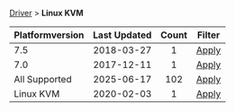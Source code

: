 
[Driver](/README.md)  >  **Linux KVM**



| Platformversion | Last Updated |  Count | Filter | 
|---|:-------:|:-------:|:----:| 
| 7.5 | 2018-03-27|   1 |  [Apply](/index/Driver/Linux_KVM/7.5.md) |
| 7.0 | 2017-12-11|   1 |  [Apply](/index/Driver/Linux_KVM/7.0.md) |
| All Supported | 2025-06-17|   102 |  [Apply](/index/Driver/Linux_KVM/All_Supported.md) |
| Linux KVM | 2020-02-03|   1 |  [Apply](/index/Driver/Linux_KVM/Linux_KVM.md) |
